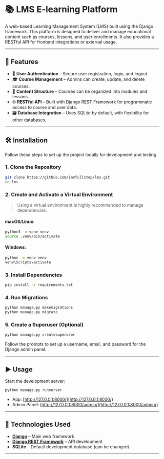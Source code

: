 

# 📚 LMS E-learning Platform

A web-based Learning Management System (LMS) built using the Django framework. This platform is designed to deliver and manage educational content such as courses, lessons, and user enrollments. It also provides a RESTful API for frontend integrations or external usage.

---

## 🚀 Features

- 🔐 **User Authentication** – Secure user registration, login, and logout.
- 🎓 **Course Management** – Admins can create, update, and delete courses.
- 📂 **Content Structure** – Courses can be organized into modules and lessons.
- 🌐 **RESTful API** – Built with Django REST Framework for programmatic access to course and user data.
- 🗃️ **Database Integration** – Uses SQLite by default, with flexibility for other databases.

---

## 🛠️ Installation

Follow these steps to set up the project locally for development and testing.

### 1. Clone the Repository

```bash
git clone https://github.com/iamfullstop/lms.git
cd lms
````

### 2. Create and Activate a Virtual Environment

> Using a virtual environment is highly recommended to manage dependencies.

#### macOS/Linux:

```bash
python3 -m venv venv
source .venv/bin/activate
```

#### Windows:

```bash
python -m venv venv
venv\Scripts\activate
```

### 3. Install Dependencies

```bash
pip install -r requirements.txt
```

### 4. Run Migrations

```bash
python manage.py makemigrations
python manage.py migrate
```

### 5. Create a Superuser (Optional)

```bash
python manage.py createsuperuser
```

Follow the prompts to set up a username, email, and password for the Django admin panel.

---

## ▶️ Usage

Start the development server:

```bash
python manage.py runserver
```

* App: [http://127.0.0.1:8000/](http://127.0.0.1:8000/)
* Admin Panel: [http://127.0.0.1:8000/admin/](http://127.0.0.1:8000/admin/)

---

## 🧰 Technologies Used

* **[Django](https://www.djangoproject.com/)** – Main web framework
* **[Django REST Framework](https://www.django-rest-framework.org/)** – API development
* **SQLite** – Default development database (can be changed)

---


